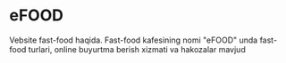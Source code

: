 # eFOOD
Vebsite fast-food haqida. Fast-food kafesining nomi "eFOOD" unda fast-food turlari, online buyurtma berish xizmati va hakozalar mavjud
